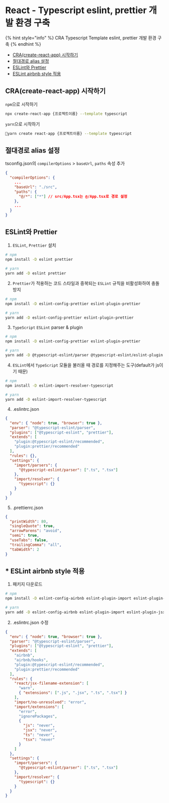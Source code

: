 # React - Typescript eslint, prettier 개발 환경 구축

{% hint style="info" %}
CRA Typescript Template eslint, prettier 개발 환경 구축
{% endhint %}

* [CRA(create-react-app) 시작하기](react-typescript-eslint-prettier.md#cra-create-react-app)
* [절대경로 alias 설정](react-typescript-eslint-prettier.md#alias)
* [ESLint와 Prettier](react-typescript-eslint-prettier.md#eslint-prettier)
* [ESLint airbnb style 적용](react-typescript-eslint-prettier.md#eslint-airbnb-style)



## CRA(create-react-app) 시작하기

`npm`으로 시작하기

```bash
npx create-react-app {프로젝트이름} --template typescript
```



`yarn`으로 시작하기

```bash
yarn create react-app {프로젝트이름} --template typescript
```



## 절대경로 alias 설정

tsconfig.json의 `compilerOptions` > `baseUrl`, `paths` 속성 추가&#x20;

```json
{
  "compilerOptions": {
    ...
    "baseUrl": "./src",
    "paths": {
      "@/*": ["*"] // src/App.tsx는 @/App.tsx로 경로 설정
    },
    ...
  }
}
```



## ESLint와 Prettier

1. `ESLint`, `Prettier` 설치

```bash
# npm
npm install -D eslint prettier

# yarn
yarn add -D eslint prettier
```

2. `Prettier`가 적용하는 코드 스타일과 중복되는 `ESLint` 규칙을 비활성화하여 충돌 방지

```bash
# npm
npm install -D eslint-config-prettier eslint-plugin-prettier

# yarn
yarn add -D eslint-config-prettier eslint-plugin-prettier
```

3. `TypeScript` `ESLint` parser & plugin

```bash
# npm
npm install -D eslint-config-prettier eslint-plugin-prettier

# yarn
yarn add -D @typescript-eslint/parser @typescript-eslint/eslint-plugin
```

4. `ESLint`에서 `TypeScript` 모듈을 불러올 때 경로를 지정해주는 도구(default가 js이기 때문)

```bash
# npm
npm install -D eslint-import-resolver-typescript

# yarn
yarn add -D eslint-import-resolver-typescript
```

4. .eslintrc.json

```json
{
  "env": { "node": true, "browser": true },
  "parser": "@typescript-eslint/parser",
  "plugins": ["@typescript-eslint", "prettier"],
  "extends": [
    "plugin:@typescript-eslint/recommended",
    "plugin:prettier/recommended"
  ],
  "rules": {},
  "settings": {
    "import/parsers": {
      "@typescript-eslint/parser": [".ts", ".tsx"]
    },
    "import/resolver": {
      "typescript": {}
    }
  }
}

```

5. .prettierrc.json

```json
{
  "printWidth": 80,
  "singleQuote": true,
  "arrowParens": "avoid",
  "semi": true,
  "useTabs": false,
  "trailingComma": "all",
  "tabWidth": 2
}
```



## \* ESLint airbnb style 적용

1. 패키지 다운로드

```bash
# npm
npm install -D eslint-config-airbnb eslint-plugin-import eslint-plugin-jsx-a11y eslint-plugin-react eslint-plugin-react-hooks

# yarn
yarn add -D eslint-config-airbnb eslint-plugin-import eslint-plugin-jsx-a11y eslint-plugin-react eslint-plugin-react-hooks
```

2. .eslintrc.json 수정

```json
{
  "env": { "node": true, "browser": true },
  "parser": "@typescript-eslint/parser",
  "plugins": ["@typescript-eslint", "prettier"],
  "extends": [
    "airbnb",
    "airbnb/hooks",
    "plugin:@typescript-eslint/recommended",
    "plugin:prettier/recommended"
  ],
  "rules": {
    "react/jsx-filename-extension": [
      "warn",
      { "extensions": [".js", ".jsx", ".ts", ".tsx"] }
    ],
    "import/no-unresolved": "error",
    "import/extensions": [
      "error",
      "ignorePackages",
      {
        "js": "never",
        "jsx": "never",
        "ts": "never",
        "tsx": "never"
      }
    ]
  },
  "settings": {
    "import/parsers": {
      "@typescript-eslint/parser": [".ts", ".tsx"]
    },
    "import/resolver": {
      "typescript": {}
    }
  }
}
```

